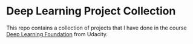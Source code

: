 # Deep Learning Project Collection
This repo contains a collection of projects that I have done in the course [Deep Learning Foundation](https://cn.udacity.com/course/deep-learning-nanodegree-foundation--nd101) from Udacity.

